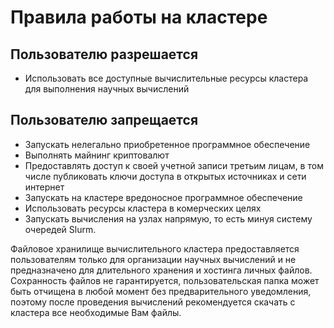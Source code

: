 # Правила работы на кластере

## Пользователю разрешается
* Использовать все доступные вычислительные ресурсы кластера для выполнения научных вычислений

## Пользователю запрещается
* Запускать нелегально приобретенное программное обеспечение
* Выполнять майнинг криптовалют
* Предоставлять доступ к своей учетной записи третьим лицам, в том числе публиковать ключи доступа в открытых источниках и сети интернет
* Запускать на кластере вредоносное программное обеспечение
* Использовать ресурсы кластера в комерческих целях
* Запускать вычисления на узлах напрямую, то есть минуя систему очередей Slurm.

Файловое хранилище вычислительного кластера предоставляется пользователям только для организации научных вычислений и не предназначено для длительного хранения и хостинга личных файлов. Сохранность файлов не гарантируется, пользовательская папка может быть отчищена в любой момент без предварительного уведомления, поэтому после проведения вычислений рекомендуется скачать с кластера все необходимые Вам файлы.